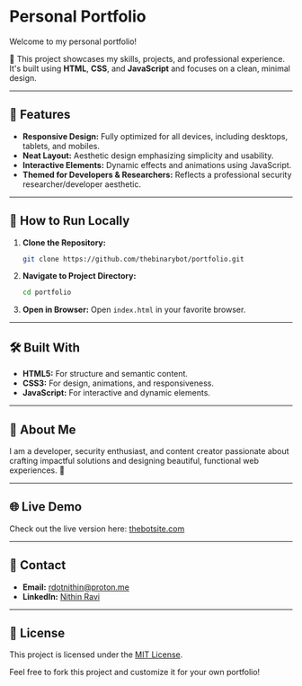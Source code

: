 # Personal Portfolio

Welcome to my personal portfolio! 

[](./assets/images/screenshot.png)

🎉 This project showcases my skills, projects, and professional experience. It's built using **HTML**, **CSS**, and **JavaScript** and focuses on a clean, minimal design.

---

## 🌟 Features

- **Responsive Design:** Fully optimized for all devices, including desktops, tablets, and mobiles.
- **Neat Layout:** Aesthetic design emphasizing simplicity and usability.
- **Interactive Elements:** Dynamic effects and animations using JavaScript.
- **Themed for Developers & Researchers:** Reflects a professional security researcher/developer aesthetic.

---

## 🚀 How to Run Locally

1. **Clone the Repository:**
   ```bash
   git clone https://github.com/thebinarybot/portfolio.git
   ```

2. **Navigate to Project Directory:**
   ```bash
   cd portfolio
   ```

3. **Open in Browser:** Open `index.html` in your favorite browser.

---

## 🛠️ Built With

- **HTML5:** For structure and semantic content.
- **CSS3:** For design, animations, and responsiveness.
- **JavaScript:** For interactive and dynamic elements.

---

## 👤 About Me

I am a developer, security enthusiast, and content creator passionate about crafting impactful solutions and designing beautiful, functional web experiences. 🌟

---

## 🌐 Live Demo

Check out the live version here: [thebotsite.com](https://thebotsite.com)

---

## 📩 Contact

- **Email:** [rdotnithin@proton.me](mailto:rdotnithin@proton.me)
- **LinkedIn:** [Nithin Ravi](https://linkedin.com/in/nithinravi10)

---

## 📝 License

This project is licensed under the [MIT License](./LICENSE).

Feel free to fork this project and customize it for your own portfolio!